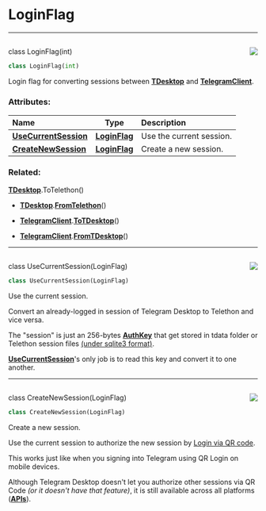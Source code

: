 <!-- vim: syntax=Markdown -->

# LoginFlag

<a id="api.LoginFlag"></a>

---

## <a href="https://github.com/thedemons/opentele/blob/aa00decd853fe25eba189b66c18d832de5a37ede/src/api.py#L561"><img align="right" style="float:right;" src="https://img.shields.io/badge/view-source-green"></a>

<span class="highlight"><span class="k">class </span></span><span class="highlight"><span class="nc">LoginFlag</span></span><span class="highlight"><span class="o">(</span></span><span class="highlight"><span class="nc">int</span></span><span class="highlight"><span class="o">)</span></span>

```python
class LoginFlag(int)
```

Login flag for converting sessions between <a class="codehl codehl_obj" href="../../documentation/telegram-desktop/tdesktop#tdesktop-objects"><b>TDesktop</b></a> and <a class="codehl codehl_obj" href="../../documentation/telethon/telegramclient#telegramclient-objects"><b>TelegramClient</b></a>.

### Attributes:
| Name | Type | Description |
| :--- | :--: | :---------- |
| <a class="codehl codehl_obj" href="loginflag#usecurrentsession-objects"><b>UseCurrentSession</b></a> | <a class="codehl codehl_obj" href="loginflag#loginflag-objects"><b>LoginFlag</b></a> | Use the current session. |
| <a class="codehl codehl_obj" href="loginflag#createnewsession-objects"><b>CreateNewSession</b></a> | <a class="codehl codehl_obj" href="loginflag#loginflag-objects"><b>LoginFlag</b></a> | Create a new session. |


### Related:

<a class="codehl codehl_obj" href="../../documentation/telegram-desktop/tdesktop#tdesktop-objects"><b>TDesktop</b></a><span class="highlight"><span class="o">.</span></span><span class="highlight"><span class="nf">ToTelethon</span></span><span class="highlight"><span class="o">(</span></span><span class="highlight"><span class="p">)</span></span>

- <a class="codehl codehl_obj" href="../../documentation/telegram-desktop/tdesktop#tdesktop-objects"><b>TDesktop</b></a><span class="highlight"><span class="o">.</span></span><a class="codehl codehl_function" href="../../documentation/telegram-desktop/tdesktop#tdesktopfromtelethon"><b>FromTelethon</b></a><span class="highlight"><span class="o">(</span></span><span class="highlight"><span class="p">)</span></span>

- <a class="codehl codehl_obj" href="../../documentation/telethon/telegramclient#telegramclient-objects"><b>TelegramClient</b></a><span class="highlight"><span class="o">.</span></span><a class="codehl codehl_function" href="../../documentation/telethon/telegramclient#telegramclienttotdesktop"><b>ToTDesktop</b></a><span class="highlight"><span class="o">(</span></span><span class="highlight"><span class="p">)</span></span>

- <a class="codehl codehl_obj" href="../../documentation/telethon/telegramclient#telegramclient-objects"><b>TelegramClient</b></a><span class="highlight"><span class="o">.</span></span><a class="codehl codehl_function" href="../../documentation/telethon/telegramclient#telegramclientfromtdesktop"><b>FromTDesktop</b></a><span class="highlight"><span class="o">(</span></span><span class="highlight"><span class="p">)</span></span>





<a id="api.UseCurrentSession"></a>

---

## <a href="https://github.com/thedemons/opentele/blob/aa00decd853fe25eba189b66c18d832de5a37ede/src/api.py#L577"><img align="right" style="float:right;" src="https://img.shields.io/badge/view-source-green"></a>

<span class="highlight"><span class="k">class </span></span><span class="highlight"><span class="nc">UseCurrentSession</span></span><span class="highlight"><span class="o">(</span></span><span class="highlight"><span class="nc">LoginFlag</span></span><span class="highlight"><span class="o">)</span></span>

```python
class UseCurrentSession(LoginFlag)
```

Use the current session.

Convert an already-logged in session of <span class="highlight"><span class="n">Telegram</span></span> <span class="highlight"><span class="n">Desktop</span></span> to <span class="highlight"><span class="n">Telethon</span></span> and vice versa.

The "session" is just an 256-bytes <a class="codehl codehl_obj" href="../../documentation/telegram-desktop/authkey#authkey-objects"><b>AuthKey</b></a> that get stored in <span class="highlight"><span class="n">tdata</span></span> <span class="highlight"><span class="n">folder</span></span> or Telethon <span class="highlight"><span class="n">session</span></span> <span class="highlight"><span class="n">files</span></span> [(under sqlite3 format)](https://docs.telethon.dev/en/latest/concepts/sessions.html?highlight=sqlite3#what-are-sessions).

<a class="codehl codehl_obj" href="loginflag#usecurrentsession-objects"><b>UseCurrentSession</b></a>'s only job is to read this key and convert it to one another.



<a id="api.CreateNewSession"></a>

---

## <a href="https://github.com/thedemons/opentele/blob/aa00decd853fe25eba189b66c18d832de5a37ede/src/api.py#L586"><img align="right" style="float:right;" src="https://img.shields.io/badge/view-source-green"></a>

<span class="highlight"><span class="k">class </span></span><span class="highlight"><span class="nc">CreateNewSession</span></span><span class="highlight"><span class="o">(</span></span><span class="highlight"><span class="nc">LoginFlag</span></span><span class="highlight"><span class="o">)</span></span>

```python
class CreateNewSession(LoginFlag)
```

Create a new session.

Use the <span class="highlight"><span class="n">current</span></span> <span class="highlight"><span class="n">session</span></span> to authorize the <span class="highlight"><span class="n">new</span></span> <span class="highlight"><span class="n">session</span></span> by [Login via QR code](https://core.telegram.org/api/qr-login).

This works just like when you signing into <span class="highlight"><span class="n">Telegram</span></span> using <span class="highlight"><span class="n">QR</span></span> <span class="highlight"><span class="n">Login</span></span> on mobile devices.

Although <span class="highlight"><span class="n">Telegram</span></span> <span class="highlight"><span class="n">Desktop</span></span> doesn't let you authorize other sessions via <span class="highlight"><span class="n">QR</span></span> <span class="highlight"><span class="n">Code</span></span> *(or it doesn't have that feature)*, it is still available across all platforms <span class="highlight"><span class="p">(</span></span><a class="codehl codehl_obj" href="../authorization/api#api-objects"><b>APIs</b></a><span class="highlight"><span class="p">)</span></span>.



